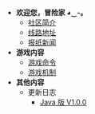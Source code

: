 * **欢迎您，冒险家 ◕‿-｡**
  * [<i class="fas fa-globe"></i> 社区简介](/welcome/welcome.md)
  * [<i class="fas fa-network-wired"></i> 线路地址](/welcome/ip.md)
  * [<i class="far fa-newspaper"></i> 报纸新闻](/news/news.md)
* **<i class="fas fa-puzzle-piece"></i> 游戏内容**
  * [<i class="fas fa-terminal"></i> 游戏命令](/game/command.md)
  * [<i class="fas fa-snowman"></i> 游戏机制](/mechanism/mechanism.md)
* **<i class="fas fa-feather-alt"></i> 其他内容**
  * <i class="fas fa-comment-dots"></i> 更新日志
    * [**<i class="fab fa-java"></i>** Java 版 V1.0.0](/other/changelog/java.md)
